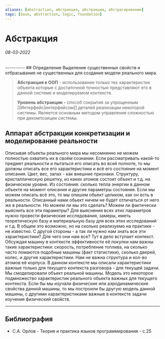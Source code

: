 ```yaml
---
aliases: [abstraction, абстракция, абстракции, абстрагирование]
tags: [base, abstraction, logic, foundation]
---
```

# Абстракция
<h6>08-03-2022</h6>
----------
## Определение
Выделение существенных свойств и отбрасывание не существенных для создание модели реального мира.

>**Абстракция в ООП** - использование только тех характеристик объекта которые с достаточной точностью представляют его в данной системе и моделируемом контексте.
>
>**Уровень абстракции -** способ сокрытия за упрощенным [[Интерфейс|интерфейсом]] деталей реализации некоторой системы. Является основным методом управления сложностью при декомпозиции системы.


## Аппарат абстракции конкретизации и моделирование реальности
Описывая объекты реального мира мы несомненно не можем полностью охватить их в своём сознании.  Если рассматривать какой-то предмет реальности и пытаться его описать во всей полноте, то мы должны описать все его характеристики и всё его состояние на момент описания. Цвет, вес, запах - как внешние признаки. Структуру, кристаллическую решетку, из каких атомов состоит объект и т.д. на физическом уровне. Из состояния: сколько тепла энергии в данном объекте на момент описания и другие параметры состояния. Если мы можем описать всё это, то мы опишем обьект целиком, как он есть в реальности. Описанный нами обьект ничем не будет отличаться от него же в реальности. Но можем ли мы это сделать? Можем ли фактически выяснить все эти параметры? Для выяснения всех этих параметров нужно провести физические исследования, замеры, иметь теоретическую базу и материальную базу для всех этих исследований и т.д. В общем это возможно, но на сколько реализуемо на практике - не известно.
С другой стороны - а так ли нужно нам знать все эти характеристики? Для чего они нам все? Тут в дело вступает контекст. Обсуждая машину в контексте эффективности её покупки нам важны такие характеристики: скорость, потребление топлива, на сколько часто ломаются подобные машины (факт статистики), сколько дверей, колес, и другие характеристики. Нам не важна структура и кол-во атомов её корпуса. В данном контексте мы описали характеристики важные только для текущего контекста разговора - для текущей задачи. Мы смоделировали объект реальной машины. Модель это некоторое подмножество характеристик реального обьекта важных для текущего контекста. Если бы мы изучали физические или аэродинамические свойства данной машины, то мы построили бы другую модель данной машины, с другими характеристиками важные в контексте задачи изучения физический свойств. 


---
## Библиография
- С.А. Орлов - Теория и практика языков программирования - с.25
